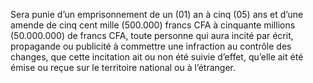 Sera punie d’un emprisonnement de un (01) an à cinq (05) ans et d’une amende de cinq cent mille (500.000) francs CFA à cinquante millions (50.000.000) de francs CFA, toute personne qui aura incité par écrit, propagande ou publicité à commettre une infraction au contrôle des changes, que cette incitation ait ou non été suivie d’effet, qu’elle ait été émise ou reçue sur le territoire national ou à l’étranger.